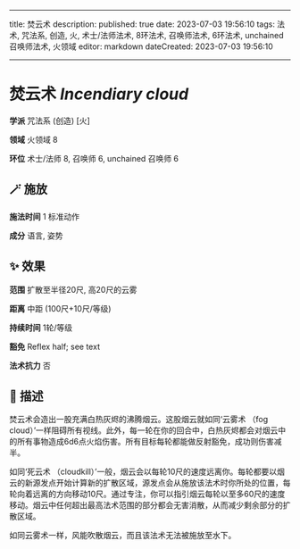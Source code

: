 
---
title: 焚云术
description: 
published: true
date: 2023-07-03 19:56:10
tags: 法术, 咒法系, 创造, 火, 术士/法师法术, 8环法术, 召唤师法术, 6环法术, unchained 召唤师法术, 火领域
editor: markdown
dateCreated: 2023-07-03 19:56:10

---

# **焚云术** *Incendiary cloud*

**学派** 咒法系 (创造) \[火\] 

**领域** 火领域 8

**环位** 术士/法师 8, 召唤师 6, unchained 召唤师 6

## 🪄 施放

**施法时间** 1 标准动作

**成分** 语言, 姿势

## ✨ 效果  

**范围** 扩散至半径20尺, 高20尺的云雾

**距离** 中距 (100尺+10尺/等级)  

**持续时间** 1轮/等级 

**豁免** Reflex half; see text

**法术抗力** 否

## 📖 描述

焚云术会造出一股充满白热灰烬的沸腾烟云。这股烟云就如同‘云雾术 （fog cloud）’一样阻碍所有视线。此外，每一轮在你的回合中，白热灰烬都会对烟云中的所有事物造成6d6点火焰伤害。所有目标每轮都能做反射豁免，成功则伤害减半。

如同‘死云术 （cloudkill）’一般，烟云会以每轮10尺的速度远离你。每轮都要以烟云的新源发点开始计算新的扩散区域，源发点会从施放该法术时你所处的位置，每轮向着远离的方向移动10尺。通过专注，你可以指引烟云每轮以至多60尺的速度移动。烟云中任何超出最高法术范围的部分都会无害消散，从而减少剩余部分的扩散区域。

如同云雾术一样，风能吹散烟云，而且该法术无法被施放至水下。
    